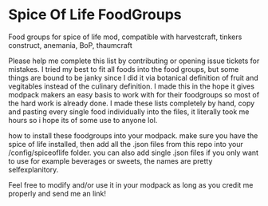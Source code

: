 # Spice Of Life FoodGroups
Food groups for spice of life mod, compatible with harvestcraft, tinkers construct, anemania, BoP, thaumcraft

Please help me complete this list by contributing or opening issue tickets for mistakes. I tried my best to fit all foods into the food groups, but some things are bound to be janky since I did it via botanical definition of fruit and vegitables instead of the culinary definition. I made this in the hope it gives modpack makers an easy basis to work with for their foodgroups so most of the hard work is already done. I made these lists completely by hand, copy and pasting every single food individually into the files, it literally took me hours so i hope its of some use to anyone lol.

how to install these foodgroups into your modpack. make sure you have the spice of life installed, then add all the .json files from this repo into your /config/spiceoflife folder. you can also add single .json files if you only want to use for example beverages or sweets, the names are pretty selfexplanitory.

Feel free to modify and/or use it in your modpack as long as you credit me properly and send me an link!
